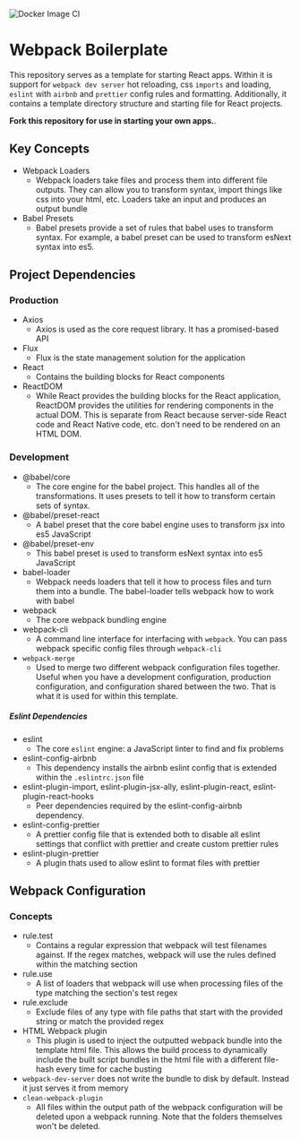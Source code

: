 ![Docker Image CI](https://github.com/srich36/webpack-react-eslint-boilerplate/workflows/Docker%20Image%20CI/badge.svg?branch=master)

# Webpack Boilerplate

This repository serves as a template for starting React apps. Within it is support for `webpack dev server` hot reloading, css `imports` and loading, `eslint` with `airbnb` and `prettier` config rules and formatting. Additionally, it contains a template directory structure and starting file for React projects.

**Fork this repository for use in starting your own apps.**.

## Key Concepts

- Webpack Loaders
  - Webpack loaders take files and process them into different file outputs. They can allow you to transform syntax, import things like css into your html, etc. Loaders take an input and produces an output bundle
- Babel Presets
  - Babel presets provide a set of rules that babel uses to transform syntax. For example, a babel preset can be used to transform esNext syntax into es5.

## Project Dependencies

### Production

- Axios
  - Axios is used as the core request library. It has a promised-based API
- Flux
  - Flux is the state management solution for the application
- React
  - Contains the building blocks for React components
- ReactDOM
  - While React provides the building blocks for the React application, ReactDOM provides the utilities for rendering components in the actual DOM. This is separate from React because server-side React code and React Native code, etc. don't need to be rendered on an HTML DOM.

### Development

- @babel/core
  - The core engine for the babel project. This handles all of the transformations. It uses presets to tell it how to transform certain sets of syntax.
- @babel/preset-react
  - A babel preset that the core babel engine uses to transform jsx into es5 JavaScript
- @babel/preset-env
  - This babel preset is used to transform esNext syntax into es5 JavaScript
- babel-loader
  - Webpack needs loaders that tell it how to process files and turn them into a bundle. The babel-loader tells webpack how to work with babel
- webpack
  - The core webpack bundling engine
- webpack-cli
  - A command line interface for interfacing with `webpack`. You can pass webpack specific config files through `webpack-cli`
- `webpack-merge`
  - Used to merge two different webpack configuration files together. Useful when you have a development configuration, production configuration, and configuration shared between the two. That is what it is used for within this template.

##### Eslint Dependencies

- eslint
  - The core `eslint` engine: a JavaScript linter to find and fix problems
- eslint-config-airbnb
  - This dependency installs the airbnb eslint config that is extended within the `.eslintrc.json` file
- eslint-plugin-import, eslint-plugin-jsx-ally, eslint-plugin-react, eslint-plugin-react-hooks
  - Peer dependencies required by the eslint-config-airbnb dependency.
- eslint-config-prettier
  - A prettier config file that is extended both to disable all eslint settings that conflict with prettier and create custom prettier rules
- eslint-plugin-prettier
  - A plugin thats used to allow eslint to format files with prettier

## Webpack Configuration

### Concepts

- rule.test
  - Contains a regular expression that webpack will test filenames against. If the regex matches, webpack will use the rules defined within the matching section
- rule.use
  - A list of loaders that webpack will use when processing files of the type matching the section's test regex
- rule.exclude
  - Exclude files of any type with file paths that start with the provided string or match the provided regex
- HTML Webpack plugin
  - This plugin is used to inject the outputted webpack bundle into the template html file. This allows the build process to dynamically include the built script bundles in the html file with a different file-hash every time for cache busting
- `webpack-dev-server` does not write the bundle to disk by default. Instead it just serves it from memory
- `clean-webpack-plugin`
  - All files within the output path of the webpack configuration will be deleted upon a webpack running. Note that the folders themselves won't be deleted.
